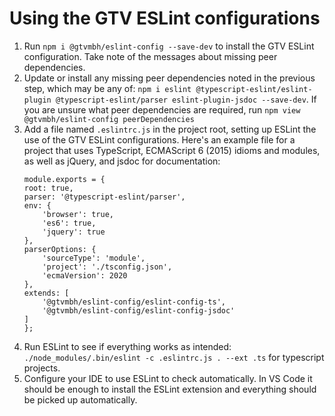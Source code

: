 # Using the GTV ESLint configurations

1. Run `npm i @gtvmbh/eslint-config --save-dev` to install the GTV ESLint configuration. Take note of the messages about missing peer dependencies.
2. Update or install any missing peer dependencies noted in the previous step, which may be any of: `npm i eslint @typescript-eslint/eslint-plugin @typescript-eslint/parser eslint-plugin-jsdoc --save-dev`. If you are unsure what peer dependencies are required, run `npm view @gtvmbh/eslint-config peerDependencies`
3. Add a file named `.eslintrc.js` in the project root, setting up ESLint the use of the GTV ESLint configurations. Here's an example file for a project that uses TypeScript, ECMAScript 6 (2015) idioms and modules, as well as jQuery, and jsdoc for documentation:
    ```
    module.exports = {
    root: true,
    parser: '@typescript-eslint/parser',
    env: {
        'browser': true,
        'es6': true,
        'jquery': true
    },
    parserOptions: {
        'sourceType': 'module',
        'project': './tsconfig.json',
        'ecmaVersion': 2020
    },
    extends: [
        '@gtvmbh/eslint-config/eslint-config-ts',
        '@gtvmbh/eslint-config/eslint-config-jsdoc'
    ]
    };
    ```
4. Run ESLint to see if everything works as intended: `./node_modules/.bin/eslint -c .eslintrc.js . --ext .ts` for typescript projects.
5. Configure your IDE to use ESLint to check automatically. In VS Code it should be enough to install the ESLint extension and everything should be picked up automatically.
